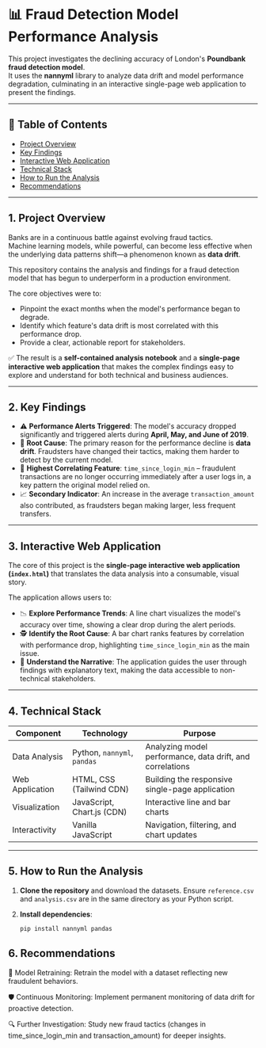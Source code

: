 # 📊 Fraud Detection Model Performance Analysis

This project investigates the declining accuracy of London's **Poundbank fraud detection model**.  
It uses the **nannyml** library to analyze data drift and model performance degradation, culminating in an interactive single-page web application to present the findings.

---

## 📑 Table of Contents
- [Project Overview](#project-overview)
- [Key Findings](#key-findings)
- [Interactive Web Application](#interactive-web-application)
- [Technical Stack](#technical-stack)
- [How to Run the Analysis](#how-to-run-the-analysis)
- [Recommendations](#recommendations)

---

## 1. Project Overview

Banks are in a continuous battle against evolving fraud tactics.  
Machine learning models, while powerful, can become less effective when the underlying data patterns shift—a phenomenon known as **data drift**.

This repository contains the analysis and findings for a fraud detection model that has begun to underperform in a production environment.  

The core objectives were to:
- Pinpoint the exact months when the model's performance began to degrade.  
- Identify which feature's data drift is most correlated with this performance drop.  
- Provide a clear, actionable report for stakeholders.  

✅ The result is a **self-contained analysis notebook** and a **single-page interactive web application** that makes the complex findings easy to explore and understand for both technical and business audiences.

---

## 2. Key Findings

- ⚠️ **Performance Alerts Triggered**: The model's accuracy dropped significantly and triggered alerts during **April, May, and June of 2019**.  
- 🎯 **Root Cause**: The primary reason for the performance decline is **data drift**. Fraudsters have changed their tactics, making them harder to detect by the current model.  
- 🔑 **Highest Correlating Feature**: `time_since_login_min` – fraudulent transactions are no longer occurring immediately after a user logs in, a key pattern the original model relied on.  
- 📈 **Secondary Indicator**: An increase in the average `transaction_amount` also contributed, as fraudsters began making larger, less frequent transfers.

---

## 3. Interactive Web Application

The core of this project is the **single-page interactive web application (`index.html`)** that translates the data analysis into a consumable, visual story.  

The application allows users to:
- 📉 **Explore Performance Trends**: A line chart visualizes the model's accuracy over time, showing a clear drop during the alert periods.  
- 🕵️ **Identify the Root Cause**: A bar chart ranks features by correlation with performance drop, highlighting `time_since_login_min` as the main issue.  
- 📖 **Understand the Narrative**: The application guides the user through findings with explanatory text, making the data accessible to non-technical stakeholders.  

---

## 4. Technical Stack

| Component       | Technology                  | Purpose |
|-----------------|-----------------------------|---------|
| Data Analysis   | Python, `nannyml`, `pandas` | Analyzing model performance, data drift, and correlations |
| Web Application | HTML, CSS (Tailwind CDN)    | Building the responsive single-page application |
| Visualization   | JavaScript, Chart.js (CDN)  | Interactive line and bar charts |
| Interactivity   | Vanilla JavaScript          | Navigation, filtering, and chart updates |

---

## 5. How to Run the Analysis

1. **Clone the repository** and download the datasets. Ensure `reference.csv` and `analysis.csv` are in the same directory as your Python script.  

2. **Install dependencies**:
   ```bash
   pip install nannyml pandas


## 6. Recommendations

🔄 Model Retraining: Retrain the model with a dataset reflecting new fraudulent behaviors.

🛡️ Continuous Monitoring: Implement permanent monitoring of data drift for proactive detection.

🔍 Further Investigation: Study new fraud tactics (changes in time_since_login_min and transaction_amount) for deeper insights.

